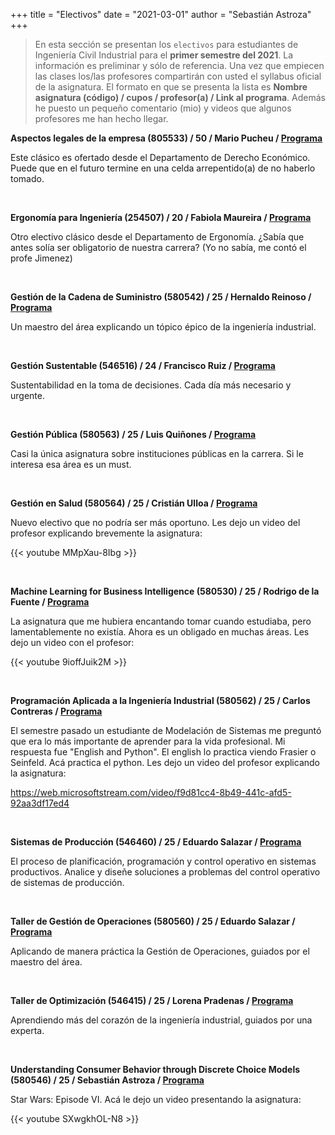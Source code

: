 +++
title = "Electivos"
date = "2021-03-01"
author = "Sebastián Astroza"
+++

> En esta sección se presentan los `electivos` para estudiantes de Ingeniería Civil Industrial para el **primer semestre del 2021**. La información es preliminar y sólo de referencia. Una vez que empiecen las clases los/las profesores compartirán con usted el syllabus oficial de la asignatura. El formato en que se presenta la lista es **Nombre asignatura (código) / cupos / profesor(a) / Link al programa**. Además he puesto un pequeño comentario (mio) y videos que algunos profesores me han hecho llegar.

**Aspectos legales de la empresa (805533) / 50 / Mario Pucheu / [Programa](/Aspectos_Legales.pdf)**

Este clásico es ofertado desde el Departamento de Derecho Económico. Puede que en el futuro termine en una celda arrepentido(a) de no haberlo tomado.

&nbsp;

**Ergonomía para Ingeniería (254507) / 20 / Fabiola Maureira / [Programa](/Ergonomia.pdf)**

Otro electivo clásico desde el Departamento de Ergonomía. ¿Sabía que antes solía ser obligatorio de nuestra carrera? (Yo no sabía, me contó el profe Jimenez)

&nbsp;

**Gestión de la Cadena de Suministro (580542) / 25 / Hernaldo Reinoso / [Programa](/Gestion_Cadena_Suministro.pdf)**

Un maestro del área explicando un tópico épico de la ingeniería industrial.

&nbsp;

**Gestión Sustentable (546516) / 24 / Francisco Ruiz / [Programa](/Gestion_Sustentable.pdf)**

Sustentabilidad en la toma de decisiones. Cada día más necesario y urgente.

&nbsp;

**Gestión Pública (580563) / 25 / Luis Quiñones / [Programa](/Gestion_Publica.pdf)**

Casi la única asignatura sobre instituciones públicas en la carrera. Si le interesa esa área es un must. 

&nbsp;

**Gestión en Salud (580564) / 25 / Cristián Ulloa / [Programa](/Gestion_en_salud.pdf)**

Nuevo electivo que no podría ser más oportuno. Les dejo un video del profesor explicando brevemente la asignatura:

{{< youtube MMpXau-8Ibg >}}

&nbsp;

**Machine Learning for Business Intelligence (580530) / 25 / Rodrigo de la Fuente /  [Programa](/Machine_Learning.pdf)**

La asignatura que me hubiera encantando tomar cuando estudiaba, pero lamentablemente no existía. Ahora es un obligado en muchas áreas. Les dejo un video con el profesor:

{{< youtube 9ioffJuik2M >}}

&nbsp;

**Programación Aplicada a la Ingeniería Industrial (580562) / 25 / Carlos Contreras / [Programa](/Programacion_Aplicada.pdf)**

El semestre pasado un estudiante de Modelación de Sistemas me preguntó que era lo más importante de aprender para la vida profesional. Mi respuesta fue "English and Python". El english lo practica viendo Frasier o Seinfeld. Acá practica el python. Les dejo un video del profesor explicando la asignatura:

https://web.microsoftstream.com/video/f9d81cc4-8b49-441c-afd5-92aa3df17ed4

&nbsp;

**Sistemas de Producción (546460) / 25 / Eduardo Salazar / [Programa](/sp_programa.pdf)**

El proceso de planificación, programación y control operativo en sistemas productivos. Analice y diseñe soluciones a problemas del control operativo de sistemas de producción.

&nbsp;

**Taller de Gestión de Operaciones (580560) / 25 / Eduardo Salazar /  [Programa](/tgop_programa.pdf)**

Aplicando de manera práctica la Gestión de Operaciones, guiados por el maestro del área. 

&nbsp;

**Taller de Optimización (546415) / 25 / Lorena Pradenas /  [Programa](/Taller_optimizacion.pdf)**

Aprendiendo más del corazón de la ingeniería industrial, guiados por una experta.

&nbsp;

**Understanding Consumer Behavior through Discrete Choice Models (580546) / 25 / Sebastián Astroza /  [Programa](/Understanding.pdf)**

Star Wars: Episode VI. Acá le dejo un video presentando la asignatura:

{{< youtube SXwgkhOL-N8 >}}